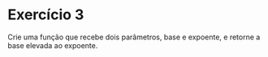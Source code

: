 # Exercício 3

Crie uma função que recebe dois parâmetros, base e expoente, e retorne a base elevada ao expoente.